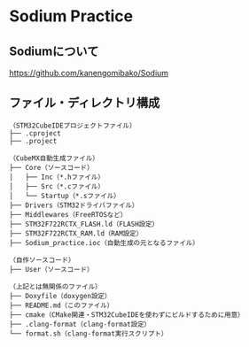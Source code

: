 Sodium Practice
===

## Sodiumについて

https://github.com/kanengomibako/Sodium


## ファイル・ディレクトリ構成

```
（STM32CubeIDEプロジェクトファイル）
├── .cproject
├── .project

（CubeMX自動生成ファイル）
├── Core（ソースコード）
│   ├── Inc（*.hファイル）
│   ├── Src（*.cファイル）
│   └── Startup（*.sファイル）
├── Drivers（STM32ドライバファイル）
├── Middlewares（FreeRTOSなど）
├── STM32F722RCTX_FLASH.ld（FLASH設定）
├── STM32F722RCTX_RAM.ld（RAM設定）
├── Sodium_practice.ioc（自動生成の元となるファイル）

（自作ソースコード）
├── User（ソースコード）

（上記とは無関係のファイル）
├── Doxyfile（doxygen設定）
├── README.md（このファイル）
├── cmake（CMake関連・STM32CubeIDEを使わずにビルドするために用意）
├── .clang-format（clang-format設定）
└── format.sh（clang-format実行スクリプト）
```
